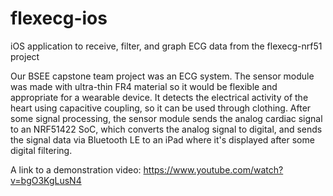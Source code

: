 # flexecg-ios
iOS application to receive, filter, and graph ECG data from the flexecg-nrf51 project

Our BSEE capstone team project was an ECG system. The sensor module was made with ultra-thin FR4 material so it would be flexible and appropriate for a wearable device. It detects the electrical activity of the heart using capacitive coupling, so it can be used through clothing. After some signal processing, the sensor module sends the analog cardiac signal to an NRF51422 SoC, which converts the analog signal to digital, and sends the signal data via Bluetooth LE to an iPad where it's displayed after some digital filtering.

A link to a demonstration video:
https://www.youtube.com/watch?v=bgO3KgLusN4
